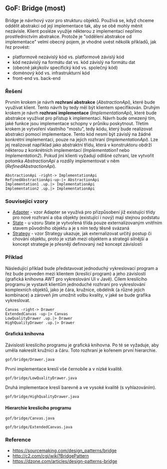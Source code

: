 ## GoF: Bridge (most)

Bridge je návrhový vzor pro strukturu objektů. Používá se, když chceme oddělit abstrakci od její implementace tak, aby se obě mohly měnit nezávisle. Klient posléze využije některou z implementací nepřímo prostřednictvím abstrakce. Protože je "oddělení abstrakce od implementace" velmi obecný pojem, je vhodné uvést několik příkladů, jak řez provést:

- platformově nezávislý kód vs. platformově závislý kód
- kód nezávislý na formátu dat vs. kód závislý na formátu dat
- (obecně jakýkoliv specifický kód vs. společný kód)
- doménový kód vs. infrastrukturní kód
- front-end vs. back-end

### Řešení

Prvním krokem je návrh **rozhraní abstrakce** (*AbstractionApi*), které bude využívat klient. Tento návrh by tedy měl být klientem specifikován. Druhým krokem je návrh **rozhraní implementace** (*ImplementationApi*), které bude abstrakce využívat pro přístup k implementaci. Návrh bude omezený tím, jaké funkce jsou implementace schopny v průniku poskytnout. Třetím krokem je vytvoření vlastního "mostu", tedy kódu, který bude realizovat abstrakci pomocí implementace. Tento kód nesmí být závislý na žádné konkrétní implementaci, pouze na jejich rozhraní (*ImplementationApi*). Lze jej realizovat například jako abstraktní třídu, která v konstruktoru obdrží některou z konkrétních implementací (*Implementation1* nebo *Implementation2*). Pokud jiní klienti vyžadují odlišné ozhraní, lze vytvořit potomka *AbstractionApi* a rozdíly implementovat v něm (*RefinedAbstractionApi*).

```uml:class
AbstractionApi -right-> ImplementationApi
RefinedAbstractionApi-up-|> AbstractionApi
Implementation1 .up.|> ImplementationApi
Implementation2 .up.|> ImplementationApi
```

### Související vzory

- [Adapter](wiki/adapter) - vzor Adapter se využívá pro přizpůsobení již existující třídy pro nové rozhraní a oba objekty (existující i nový) mají stejnou podstatu
- [State](wiki/state) - u vzoru State je vytvořená třída pouze externalizovaným vnitřním stavem původního objektu a je s ním tedy těsně svázaná
- [Strategy](wiki/strategy) - vzor Strategy ukazuje, jak externalizovat určitý postup či chování objektu, proto je vztah mezi objektem a strategií silnější a koncept strategie je přesněji definovaný než koncept závislosti

### Příklad

Následující příklad bude představovat jednoduchý vykreslovací program a řez bude proveden mezi klientem (kreslící program) a jeho závislostí (grafická knihovna AWT pro vykreslování UI v Javě). Cílem kreslícího programu je vystavit klientům jednoduché rozhraní pro vykreslování komplexních objektů, jako je čára, kružnice, obdélník (a různé jejich kombinace) a zároveň jim umožnit volbu kvality, v jaké se bude grafika vykreslovat.

```uml:class
Canvas -right-> Drawer
ExtendedCanvas -up-|> Canvas
LowQualityDrawer .up.|> Drawer
HighQualityDrawer .up.|> Drawer
```

#### Grafická knihovna

Závislostí kreslícího programu je grafická knihovna. Po té se vyžaduje, aby uměla nakreslit kružnici a čáru. Toto rozhraní je kořenem první hierarchie.

```include:java
gof/bridge/Drawer.java
```

První implementace kreslí vše černobíle a v nízké kvalitě.

```include:java
gof/bridge/LowQualityDrawer.java
```

Druhá implementace kreslí barevně a ve vysoké kvalitě (s vyhlazováním).

```include:java
gof/bridge/HighQualityDrawer.java
```

#### Hierarchie kreslícího programu

```include:java
gof/bridge/Canvas.java
```

```include:java
gof/bridge/ExtendedCanvas.java
```

### Reference

- https://sourcemaking.com/design_patterns/bridge
- http://c2.com/cgi/wiki?BridgePattern
- https://dzone.com/articles/design-patterns-bridge